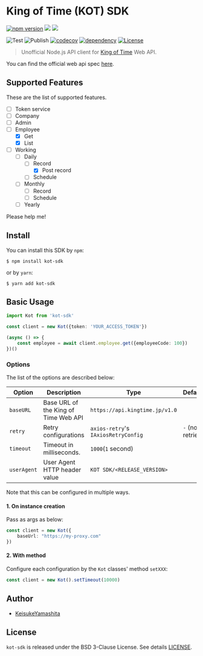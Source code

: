 # King of Time (KOT) SDK

[![npm version](https://badge.fury.io/js/kot-sdk.svg)](https://badge.fury.io/js/kot-sdk)
[![](https://img.shields.io/badge/-Javascript-F7DF1E?style=flat-square&logoColor=white&logo=javascript)](https://github.com/KeisukeYamashita/kot-sdk)
[![](https://img.shields.io/badge/-Typescript-007ACC?style=flat-square&logoColor=white&logo=typescript)](https://github.com/KeisukeYamashita/kot-sdk)

![Test](https://github.com/KeisukeYamashita/kot-sdk/workflows/Test/badge.svg)
![Publish](https://github.com/KeisukeYamashita/kot-sdk/workflows/Publish/badge.svg)
[![codecov](https://codecov.io/gh/KeisukeYamashita/kot-sdk/branch/master/graph/badge.svg)](https://codecov.io/gh/KeisukeYamashita/kot-sdk)
[![dependency](https://status.david-dm.org/gh/KeisukeYamashita/kot-sdk.svg)](https://github.com/KeisukeYamashita/kot-sdk/network/dependencies)
[![License](https://img.shields.io/badge/License-BSD%203--Clause-blue.svg)](https://opensource.org/licenses/BSD-3-Clause)

> Unofficial Node.js API client for [King of Time](https://www.kingtime.jp/) Web API.

You can find the official web api spec [here](https://developer.kingtime.jp/).

## Supported Features

These are the list of supported features.

* [ ] Token service
* [ ] Company
* [ ] Admin
* [ ] Employee
    * [x] Get
    * [x] List
* [ ] Working
    * [ ] Daily
        * [ ] Record 
            * [x] Post record
        * [ ] Schedule
    * [ ] Monthly
        * [ ] Record
        * [ ] Schedule
    * [ ] Yearly

Please help me!

## Install

You can install this SDK by `npm`:

```console
$ npm install kot-sdk
```

or by `yarn`:

```console
$ yarn add kot-sdk
```

## Basic Usage

```typescript
import Kot from 'kot-sdk'

const client = new Kot({token: 'YOUR_ACCESS_TOKEN'})

(async () => {
    const employee = await client.employee.get({employeeCode: 100})
})()
```

### Options

The list of the options are described below:

| Option      | Description                          | Type                                | Default          |
|-------------|--------------------------------------|-------------------------------------|------------------|
| `baseURL`   | Base URL of the King of Time Web API | `https://api.kingtime.jp/v1.0`      |                  |
| `retry`     | Retry configurations                 | `axios-retry`'s `IAxiosRetryConfig` | `-` (no retries) |
| `timeout`   | Timeout in milliseconds.             | `1000`(`1` second)                  |                  |
| `userAgent` | User Agent HTTP header value         | `KOT SDK/<RELEASE_VERSION>`         |                  |

Note that this can be configured in multiple ways.


#### 1. On instance creation

Pass as args as below:

```typescript
const client = new Kot({
    baseUrl: "https://my-proxy.com"
})
```

#### 2. With method

Configure each configuration by the `Kot` classes' method `setXXX`:

```typescript
const client = new Kot().setTimeout(10000)
```

## Author

* [KeisukeYamashita](https://github.com/KeisukeYamashita)

## License

`kot-sdk` is released under the BSD 3-Clause License. See details [LICENSE](./LICENSE).
